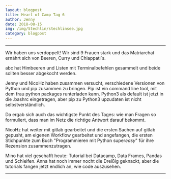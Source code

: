 ```yaml
---
layout: blogpost
title: Heart of Camp Tag 6
author: Jenny
date: 2018-08-15
img: /img/Stechlin/stechlinsee.jpg
category: blogpost
---
```

***

Wir haben uns verdoppelt! Wir sind 9 Frauen stark und das Matriarchat ernährt sich von Beeren, Curry und Chiappati`s. 
 
abc hat Himbeeren und Listen mit Terminalbefehlen gesammelt und beide sollten besser abgekocht werden.  
 
Jenny und NicoHz haben zusammen versucht, verschiedene Versionen von Python und pip zusammen zu bringen. Pip ist ein command line tool, mit dem frau python packages runterladen kann. Python3 als default ist jetzt in die .bashrc eingetragen, aber pip zu Python3 upzudaten ist nicht selbstverständlich. 
 
Da ergab sich auch das wichtigste Punkt des Tages: wie man Fragen so formuliert, dass man im Netz die richtige Antwort darauf bekommt.  
 
NicoHz hat weiter mit gitlab gearbeitet und die ersten Sachen auf gitlab gepusht, am eigenen Workflow gearbeitet und angefangen, die ersten Stichpunkte zum Buch "Programmieren mit Python super*easy*" für ihre Rezension zusammenzutragen.  
 
Mino hat viel geschafft heute: Tutorial bei Datacamp, Data Frames, Pandas und Schleifen. Anna hat noch immer nocht die Dreißig geknackt, aber die tutorials fangen jetzt endlich an, wie code auszusehen. 

***
